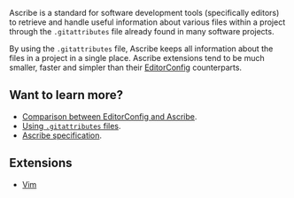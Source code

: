 Ascribe is a standard for software development tools (specifically editors) to
retrieve and handle useful information about various files within a project
through the `.gitattributes` file already found in many software projects.

By using the `.gitattributes` file, Ascribe keeps all information about the
files in a project in a single place. Ascribe extensions tend to be much
smaller, faster and simpler than their
[EditorConfig](https://editorconfig.org/) counterparts.

## Want to learn more?

- [Comparison between EditorConfig and Ascribe](vs/).
- [Using `.gitattributes` files](usage/).
- [Ascribe specification](spec/).

## Extensions

- [Vim](https://github.com/axvr/ascribe.vim)
